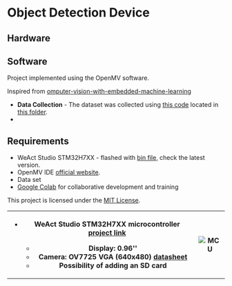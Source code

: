 <h1>Object Detection Device</h1>

<h2>Hardware</h2>
<table>
  <tr>
    <th>
      <ul>
        <li>WeAct Studio STM32H7XX microcontroller <a href="https://github.com/WeActStudio/MiniSTM32H7xx/tree/master">project link</a></li>
        <ul>
          <li>Display: 0.96''</li>
          <li>Camera: OV7725 VGA (640x480) <a href="https://cdn.sparkfun.com/datasheets/Sensors/LightImaging/OV7725.pdf">datasheet</a></li>
          <li>Possibility of adding an SD card</li>
        </ul>
      </ul>
    </th>
    <th><img src="https://github.com/WeActStudio/MiniSTM32H7xx/raw/master/Images/STM32H750VB_1.jpg" alt="MCU" style="max-width: 100%;"></th>
  </tr>

<h2>Software</h2>
<p>Project implemented using the OpenMV software.</p>
<p>Inspired from <a href="https://github.com/ShawnHymel/computer-vision-with-embedded-machine-learning">omputer-vision-with-embedded-machine-learning</a></p>

<ul>
  <li><b>Data Collection</b> - The dataset was collected using <a href="/Capture/Capture.py">this code</a> located in <a href="/DataSet/">this folder</a>.</li>
  <li></li>
</ul>

<h2>Requirements</h2>
<ul>
  <li>WeAct Studio STM32H7XX - flashed with <a href="https://github.com/WeActStudio/MiniSTM32H7xx/tree/master/SDK/openmv/Firmwares/V4.4.1/Internal%20Flash">bin file</a>, check the latest version.</li>
  <li>OpenMV IDE <a href="https://openmv.io/">official website</a>.</li>
  <li>Data set</li>
  <li><a href="https://colab.research.google.com/">Google Colab</a> for collaborative development and training</li>
</ul>

<p>This project is licensed under the <a href="LICENSE">MIT License</a>.</p>
